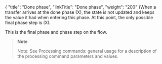 {
    "title": "Done phase",
    "linkTitle": "Done phase",
    "weight": "200"
}When a transfer arrives at the done phase (X), the state is not updated and keeps the value it had when entering this phase. At this point, the only possible final phase step is (X).

This is the final phase and phase step on the flow.

> **Note**
>
> Note: See Processing commands: general usage for a description of the processing command parameters and values.
